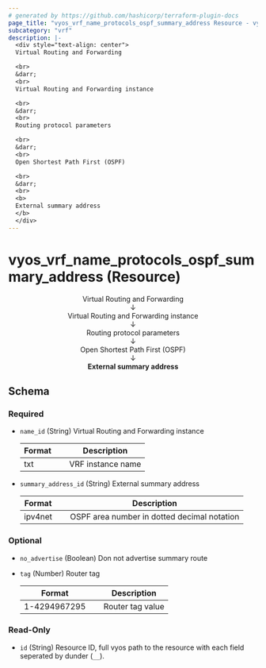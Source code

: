 ```yaml
---
# generated by https://github.com/hashicorp/terraform-plugin-docs
page_title: "vyos_vrf_name_protocols_ospf_summary_address Resource - vyos"
subcategory: "vrf"
description: |-
  <div style="text-align: center">
  Virtual Routing and Forwarding

  <br>
  &darr;
  <br>
  Virtual Routing and Forwarding instance

  <br>
  &darr;
  <br>
  Routing protocol parameters

  <br>
  &darr;
  <br>
  Open Shortest Path First (OSPF)

  <br>
  &darr;
  <br>
  <b>
  External summary address
  </b>
  </div>
---
```


# vyos_vrf_name_protocols_ospf_summary_address (Resource)

<div style="text-align: center">
Virtual Routing and Forwarding

<br>
&darr;
<br>
Virtual Routing and Forwarding instance

<br>
&darr;
<br>
Routing protocol parameters

<br>
&darr;
<br>
Open Shortest Path First (OSPF)

<br>
&darr;
<br>
<b>
External summary address
</b>
</div>



<!-- schema generated by tfplugindocs -->
## Schema

### Required

- `name_id` (String) Virtual Routing and Forwarding instance

    |  Format  &emsp;|  Description        |
    |----------------|---------------------|
    |  txt     &emsp;|  VRF instance name  |
- `summary_address_id` (String) External summary address

    |  Format   &emsp;|  Description                                  |
    |-----------------|-----------------------------------------------|
    |  ipv4net  &emsp;|  OSPF area number in dotted decimal notation  |

### Optional

- `no_advertise` (Boolean) Don not advertise summary route
- `tag` (Number) Router tag

    |  Format        &emsp;|  Description       |
    |----------------------|--------------------|
    |  1-4294967295  &emsp;|  Router tag value  |

### Read-Only

- `id` (String) Resource ID, full vyos path to the resource with each field seperated by dunder (`__`).

